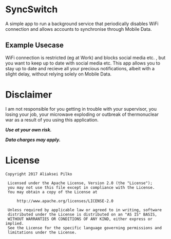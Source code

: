# SyncSwitch
A simple app to run a background service that periodically disables WiFi connection and allows accounts to synchronise through Mobile Data. 

## Example Usecase
WiFi connection is restricted (eg at Work) and blocks social media etc. , but you want to keep up to date with social media etc. This app allows you to stay up to date and recieve all your precious notifications, albeit with a slight delay, without relying solely on Mobile Data.

# Disclaimer
I am not responsible for you getting in trouble with your supervisor, you losing your job, your microwave exploding or outbreak of thermonuclear war as a result of you using this application. 

***Use at your own risk.***

***Data charges may apply.***

# License

    Copyright 2017 Aliaksei Pilko

     Licensed under the Apache License, Version 2.0 (the "License");
     you may not use this file except in compliance with the License.
     You may obtain a copy of the License at

         http://www.apache.org/licenses/LICENSE-2.0

     Unless required by applicable law or agreed to in writing, software
     distributed under the License is distributed on an "AS IS" BASIS,
     WITHOUT WARRANTIES OR CONDITIONS OF ANY KIND, either express or implied.
     See the License for the specific language governing permissions and
     limitations under the License.
